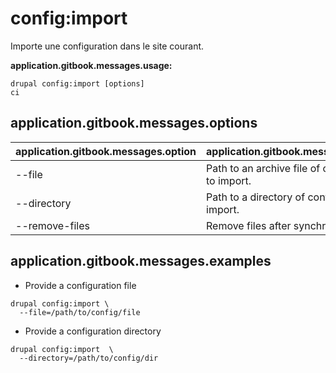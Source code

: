 # config:import
Importe une configuration dans le site courant.

**application.gitbook.messages.usage:**
```
drupal config:import [options]
ci
```

## application.gitbook.messages.options
application.gitbook.messages.option | application.gitbook.messages.details
-------|-------------
--file | Path to an archive file of configuration to import.
--directory | Path to a directory of configuration to import.
--remove-files | Remove files after synchronization.

## application.gitbook.messages.examples
* Provide a configuration file
```
drupal config:import \
  --file=/path/to/config/file
```
* Provide a configuration directory
```
drupal config:import  \
  --directory=/path/to/config/dir
```
